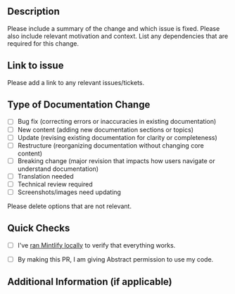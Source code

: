 ## Description

Please include a summary of the change and which issue is fixed. Please also include relevant motivation and context. List any dependencies that are required for this change.

## Link to issue

Please add a link to any relevant issues/tickets.


## Type of Documentation Change

- [ ] Bug fix (correcting errors or inaccuracies in existing documentation)
- [ ] New content (adding new documentation sections or topics)
- [ ] Update (revising existing documentation for clarity or completeness)
- [ ] Restructure (reorganizing documentation without changing core content)
- [ ] Breaking change (major revision that impacts how users navigate or understand documentation)
- [ ] Translation needed
- [ ] Technical review required
- [ ] Screenshots/images need updating

Please delete options that are not relevant.


## Quick Checks
- [ ] I've [ran Mintlify locally](https://github.com/goodylili/abstract-docs/blob/main/README.md) to verify that everything works.
- [ ] By making this PR, I am giving Abstract permission to use my code.



## Additional Information (if applicable)



